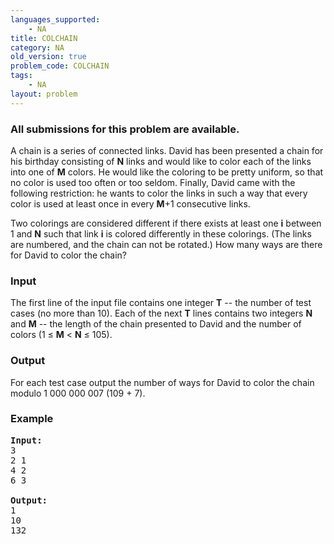 ```yaml
---
languages_supported:
    - NA
title: COLCHAIN
category: NA
old_version: true
problem_code: COLCHAIN
tags:
    - NA
layout: problem
---
```

###  All submissions for this problem are available. 

A chain is a series of connected links. David has been presented a chain for his birthday consisting of **N** links and would like to color each of the links into one of **M** colors. He would like the coloring to be pretty uniform, so that no color is used too often or too seldom. Finally, David came with the following restriction: he wants to color the links in such a way that every color is used at least once in every **M**+1 consecutive links. 

Two colorings are considered different if there exists at least one **i** between 1 and **N** such that link **i** is colored differently in these colorings. (The links are numbered, and the chain can not be rotated.) How many ways are there for David to color the chain?

### Input

The first line of the input file contains one integer **T** -- the number of test cases (no more than 10). Each of the next **T** lines contains two integers **N** and **M** -- the length of the chain presented to David and the number of colors (1 ≤ **M** < **N** ≤ 105).

### Output

For each test case output the number of ways for David to color the chain modulo 1 000 000 007 (109 + 7).

### Example

<pre>
<b>Input:</b>
3
2 1
4 2
6 3

<b>Output:</b>
1
10
132
</pre>